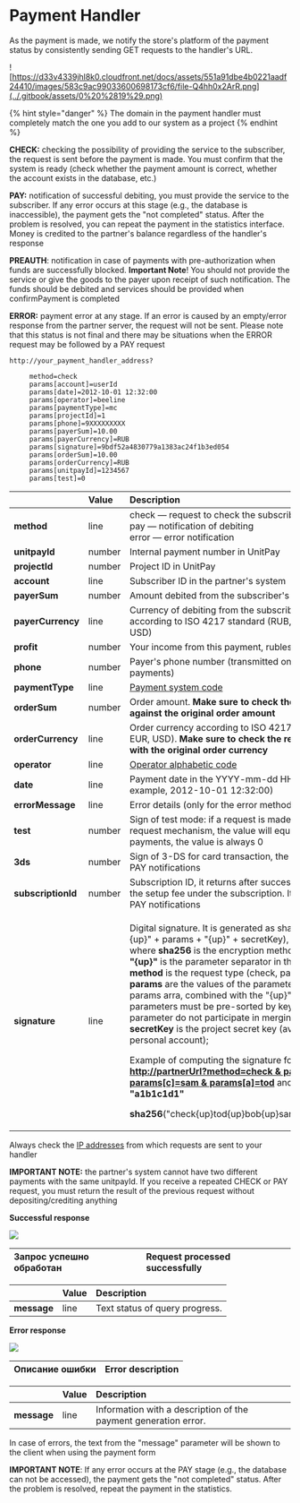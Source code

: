 # Payment Handler

As the payment is made, we notify the store's platform of the payment status by consistently sending GET requests to the handler's URL.

![https://d33v4339jhl8k0.cloudfront.net/docs/assets/551a91dbe4b0221aadf24410/images/583c9ac99033600698173cf6/file-Q4hh0x2ArR.png](../.gitbook/assets/0%20%2819%29.png)

{% hint style="danger" %}
The domain in the payment handler must completely match the one you add to our system as a project
{% endhint %}

**CHECK:** checking the possibility of providing the service to the subscriber, the request is sent before the payment is made. You must confirm that the system is ready \(check whether the payment amount is correct, whether the account exists in the database, etc.\)

**PAY:** notification of successful debiting, you must provide the service to the subscriber. If any error occurs at this stage \(e.g., the database is inaccessible\), the payment gets the "not completed" status. After the problem is resolved, you can repeat the payment in the statistics interface. Money is credited to the partner's balance regardless of the handler's response

**PREAUTH**: notification in case of payments with pre-authorization when funds are successfully blocked. **Important Note**! You should not provide the service or give the goods to the payer upon receipt of such notification. The funds should be debited and services should be provided when confirmPayment is completed

**ERROR:** payment error at any stage. If an error is caused by an empty/error response from the partner server, the request will not be sent. Please note that this status is not final and there may be situations when the ERROR request may be followed by a PAY request

```text
http://your_payment_handler_address?

     method=check 
     params[account]=userId 
     params[date]=2012-10-01 12:32:00 
     params[operator]=beeline 
     params[paymentType]=mc 
     params[projectId]=1 
     params[phone]=9XXXXXXXXX 
     params[payerSum]=10.00 
     params[payerCurrency]=RUB 
     params[signature]=9bdf52a4830779a1383ac24f1b3ed054 
     params[orderSum]=10.00 
     params[orderCurrency]=RUB 
     params[unitpayId]=1234567 
     params[test]=0
```

<table>
  <thead>
    <tr>
      <th style="text-align:left"></th>
      <th style="text-align:left"><b>Value</b>
      </th>
      <th style="text-align:left"><b>Description</b>
      </th>
    </tr>
  </thead>
  <tbody>
    <tr>
      <td style="text-align:left"><b>method</b>
      </td>
      <td style="text-align:left">line</td>
      <td style="text-align:left">check &#x2014; request to check the subscriber&apos;s status
        <br />pay &#x2014; notification of debiting
        <br />error &#x2014; error notification</td>
    </tr>
    <tr>
      <td style="text-align:left"><b>unitpayId</b>
      </td>
      <td style="text-align:left">number</td>
      <td style="text-align:left">Internal payment number in UnitPay</td>
    </tr>
    <tr>
      <td style="text-align:left"><b>projectId</b>
      </td>
      <td style="text-align:left">number</td>
      <td style="text-align:left">Project ID in UnitPay</td>
    </tr>
    <tr>
      <td style="text-align:left"><b>account</b>
      </td>
      <td style="text-align:left">line</td>
      <td style="text-align:left">Subscriber ID in the partner&apos;s system</td>
    </tr>
    <tr>
      <td style="text-align:left"><b>payerSum</b>
      </td>
      <td style="text-align:left">number</td>
      <td style="text-align:left">Amount debited from the subscriber&apos;s account</td>
    </tr>
    <tr>
      <td style="text-align:left"><b>payerCurrency</b>
      </td>
      <td style="text-align:left">line</td>
      <td style="text-align:left">Currency of debiting from the subscriber&apos;s account according to ISO
        4217 standard (RUB, UAH, BYN, EUR, USD)</td>
    </tr>
    <tr>
      <td style="text-align:left"><b>profit</b>
      </td>
      <td style="text-align:left">number</td>
      <td style="text-align:left">Your income from this payment, rubles</td>
    </tr>
    <tr>
      <td style="text-align:left"><b>phone</b>
      </td>
      <td style="text-align:left">number</td>
      <td style="text-align:left">Payer&apos;s phone number (transmitted only for mobile payments)</td>
    </tr>
    <tr>
      <td style="text-align:left"><b>paymentType</b>
      </td>
      <td style="text-align:left">line</td>
      <td style="text-align:left"><a href="../book-of-reference/payment-system-codes.md">Payment system code</a>
      </td>
    </tr>
    <tr>
      <td style="text-align:left"><b>orderSum</b>
      </td>
      <td style="text-align:left">number</td>
      <td style="text-align:left">Order amount. <b>Make sure to check the received value against the original order amount</b>
      </td>
    </tr>
    <tr>
      <td style="text-align:left"><b>orderCurrency</b>
      </td>
      <td style="text-align:left">line</td>
      <td style="text-align:left">Order currency according to ISO 4217 (RUB, UAH, BYN, EUR, USD). <b>Make sure to check the received value with the original order currency</b>
      </td>
    </tr>
    <tr>
      <td style="text-align:left"><b>operator</b>
      </td>
      <td style="text-align:left">line</td>
      <td style="text-align:left"><a href="../book-of-reference/operator-codes.md">Operator alphabetic code</a>
      </td>
    </tr>
    <tr>
      <td style="text-align:left"><b>date</b>
      </td>
      <td style="text-align:left">line</td>
      <td style="text-align:left">Payment date in the YYYY-mm-dd HH:ii:ss format (for example, 2012-10-01
        12:32:00)</td>
    </tr>
    <tr>
      <td style="text-align:left"><b>errorMessage</b>
      </td>
      <td style="text-align:left">line</td>
      <td style="text-align:left">Error details (only for the error method)</td>
    </tr>
    <tr>
      <td style="text-align:left"><b>test</b>
      </td>
      <td style="text-align:left">number</td>
      <td style="text-align:left">Sign of test mode: if a request is made using the test request mechanism,
        the value will equal to 1. For real payments, the value is always 0</td>
    </tr>
    <tr>
      <td style="text-align:left"><b>3ds</b>
      </td>
      <td style="text-align:left">number</td>
      <td style="text-align:left">Sign of 3-DS for card transaction, the flag is present for PAY notifications</td>
    </tr>
    <tr>
      <td style="text-align:left"><b>subscriptionId</b>
      </td>
      <td style="text-align:left">number</td>
      <td style="text-align:left">Subscription ID, it returns after successful payment of the setup fee
        under the subscription. It is present for PAY notifications</td>
    </tr>
    <tr>
      <td style="text-align:left"><b>signature</b>
      </td>
      <td style="text-align:left">line</td>
      <td style="text-align:left">
        <p>Digital signature. It is generated as sha256(method + &quot;{up}&quot;
          + params + &quot;{up}&quot; + secretKey),
          <br />where <b>sha256</b> is the encryption method;
          <br /><b>&quot;{up}&quot;</b> is the parameter separator in the hash function;
          <br
          /><b>method</b> is the request type (check, pay, error);
          <br /><b>params</b> are the values of the parameter from the params arra, combined
          with the &quot;{up}&quot; separator. All parameters must be pre-sorted
          by key; the signature parameter do not participate in merging;
          <br /><b>secretKey</b> is the project secret key (available in your personal
          account);</p>
        <p>Example of computing the signature for the request <a href="http://partnerurl/?method=check%20&amp;%20params%5bb%5d=bob&amp;params%5bc%5d=sam&amp;params%5ba%5d=tod"><b>http://partnerUrl?method=check &amp; params[b]=bob &amp; params[c]=sam &amp; params[a]=tod</b></a> and
          secret key <b>&quot;a1b1c1d1&quot;</b>
        </p>
        <p><b>sha256</b>(&quot;check{up}tod{up}bob{up}sam{up}a1b1c1d1&quot;)</p>
      </td>
    </tr>
  </tbody>
</table>

Always check the [IP addresses](../book-of-reference/ip-addresses.md) from which requests are sent to your handler

**IMPORTANT NOTE:** the partner's system cannot have two different payments with the same unitpayId. If you receive a repeated CHECK or PAY request, you must return the result of the previous request without depositing/crediting anything

**Successful response**

![](../.gitbook/assets/4%20%285%29.png)

| Запрос успешно обработан | Request processed successfully |
| :--- | :--- |


|  | **Value** | **Description** |
| :--- | :--- | :--- |
| **message** | line | Text status of query progress. |

**Error response**

![](../.gitbook/assets/5.png)

| Описание ошибки | Error description |
| :--- | :--- |


|  | **Value** | **Description** |
| :--- | :--- | :--- |
| **message** | line | Information with a description of the payment generation error. |

In case of errors, the text from the "message" parameter will be shown to the client when using the payment form

**IMPORTANT NOTE**: If any error occurs at the PAY stage \(e.g., the database can not be accessed\), the payment gets the "not completed" status. After the problem is resolved, repeat the payment in the statistics.

